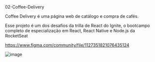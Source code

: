 02-Coffee-Delivery

Coffee Delivery é uma página web de catálogo e compra de cafés.  

Esse projeto é um dos desafios da trilla de React do Ignite, o bootcampo completo de especialização em React, React Native e Node.js da RocketSeat

https://www.figma.com/community/file/1127351821076435124

![image](https://github.com/LeticiaRosa/02-Coffee-Delivery/assets/37852713/cf36db31-bafa-4a2d-ad9a-56d2e254d27b)
